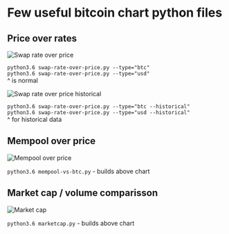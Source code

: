 # Few useful bitcoin chart python files

## Price over rates
![Swap rate over price](http://i.imgur.com/buUiHxx.png)  
   
`python3.6 swap-rate-over-price.py --type="btc"`  
`python3.6 swap-rate-over-price.py --type="usd"`  
^ is normal
  
![Swap rate over price historical](http://i.imgur.com/LImB3NW.png)  
  
`python3.6 swap-rate-over-price.py --type="btc --historical"`  
`python3.6 swap-rate-over-price.py --type="usd --historical"`  
^ for historical data

## Mempool over price
![Mempool over price](http://i.imgur.com/45LtGu7.png)  
  
`python3.6 mempool-vs-btc.py` - builds above chart


## Market cap / volume comparisson
![Market cap](http://i.imgur.com/1pwrL2M.png)  

`python3.6 marketcap.py` - builds above chart